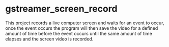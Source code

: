 # gstreamer_screen_record
This project records a live computer screen and waits for an event to occur, once the event occurs the program will then save the video for a defined amount of time before the event occurs until the same amount of time elapses and the screen video is recorded.
